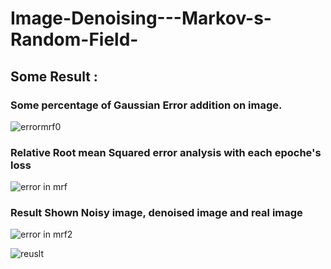 # Image-Denoising---Markov-s-Random-Field-

## Some Result : 
### Some percentage of Gaussian Error addition on image.
![errormrf0](https://user-images.githubusercontent.com/87426167/219878910-90291ccf-1d32-4901-b4dd-e55b7737b517.jpg)
### Relative Root mean Squared error analysis with each epoche's loss
![error in mrf](https://user-images.githubusercontent.com/87426167/219878930-f04af549-b4cd-4a08-ac13-bf8af26a983f.jpg)
### Result Shown Noisy image, denoised image and real image
![error in mrf2](https://user-images.githubusercontent.com/87426167/219878945-bebf147e-11a3-417a-bd1a-5f73529a22fa.jpg)

![reuslt](https://user-images.githubusercontent.com/87426167/219879141-ddd3c769-11ea-4dbb-a6f8-d7e6a858a11a.jpg)
